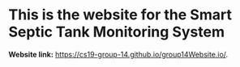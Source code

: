 # This is the website for the Smart Septic Tank Monitoring System

**Website link:**
https://cs19-group-14.github.io/group14Website.io/. 



